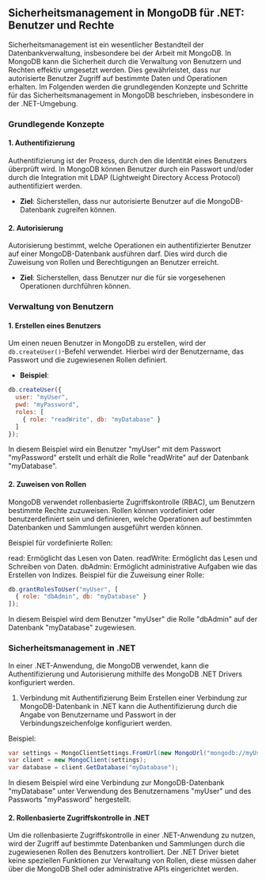 ## Sicherheitsmanagement in MongoDB für .NET: Benutzer und Rechte

Sicherheitsmanagement ist ein wesentlicher Bestandteil der Datenbankverwaltung, insbesondere bei der Arbeit mit MongoDB. In MongoDB kann die Sicherheit durch die Verwaltung von Benutzern und Rechten effektiv umgesetzt werden. Dies gewährleistet, dass nur autorisierte Benutzer Zugriff auf bestimmte Daten und Operationen erhalten. Im Folgenden werden die grundlegenden Konzepte und Schritte für das Sicherheitsmanagement in MongoDB beschrieben, insbesondere in der .NET-Umgebung.

### Grundlegende Konzepte

#### 1. Authentifizierung

Authentifizierung ist der Prozess, durch den die Identität eines Benutzers überprüft wird. In MongoDB können Benutzer durch ein Passwort und/oder durch die Integration mit LDAP (Lightweight Directory Access Protocol) authentifiziert werden.

- **Ziel**: Sicherstellen, dass nur autorisierte Benutzer auf die MongoDB-Datenbank zugreifen können.

#### 2. Autorisierung

Autorisierung bestimmt, welche Operationen ein authentifizierter Benutzer auf einer MongoDB-Datenbank ausführen darf. Dies wird durch die Zuweisung von Rollen und Berechtigungen an Benutzer erreicht.

- **Ziel**: Sicherstellen, dass Benutzer nur die für sie vorgesehenen Operationen durchführen können.

### Verwaltung von Benutzern

#### 1. Erstellen eines Benutzers

Um einen neuen Benutzer in MongoDB zu erstellen, wird der `db.createUser()`-Befehl verwendet. Hierbei wird der Benutzername, das Passwort und die zugewiesenen Rollen definiert.

- **Beispiel**:

```javascript
db.createUser({
  user: "myUser",
  pwd: "myPassword",
  roles: [
    { role: "readWrite", db: "myDatabase" }
  ]
});
```

In diesem Beispiel wird ein Benutzer "myUser" mit dem Passwort "myPassword" erstellt und erhält die Rolle "readWrite" auf der Datenbank "myDatabase".

#### 2. Zuweisen von Rollen
MongoDB verwendet rollenbasierte Zugriffskontrolle (RBAC), um Benutzern bestimmte Rechte zuzuweisen. Rollen können vordefiniert oder benutzerdefiniert sein und definieren, welche Operationen auf bestimmten Datenbanken und Sammlungen ausgeführt werden können.

Beispiel für vordefinierte Rollen:

read: Ermöglicht das Lesen von Daten.
readWrite: Ermöglicht das Lesen und Schreiben von Daten.
dbAdmin: Ermöglicht administrative Aufgaben wie das Erstellen von Indizes.
Beispiel für die Zuweisung einer Rolle:

```javascript
db.grantRolesToUser("myUser", [
  { role: "dbAdmin", db: "myDatabase" }
]);
```

In diesem Beispiel wird dem Benutzer "myUser" die Rolle "dbAdmin" auf der Datenbank "myDatabase" zugewiesen.

### Sicherheitsmanagement in .NET
In einer .NET-Anwendung, die MongoDB verwendet, kann die Authentifizierung und Autorisierung mithilfe des MongoDB .NET Drivers konfiguriert werden.

1. Verbindung mit Authentifizierung
Beim Erstellen einer Verbindung zur MongoDB-Datenbank in .NET kann die Authentifizierung durch die Angabe von Benutzername und Passwort in der Verbindungszeichenfolge konfiguriert werden.

Beispiel:

```csharp
var settings = MongoClientSettings.FromUrl(new MongoUrl("mongodb://myUser:myPassword@localhost:27017/myDatabase"));
var client = new MongoClient(settings);
var database = client.GetDatabase("myDatabase");

```

In diesem Beispiel wird eine Verbindung zur MongoDB-Datenbank "myDatabase" unter Verwendung des Benutzernamens "myUser" und des Passworts "myPassword" hergestellt.

#### 2. Rollenbasierte Zugriffskontrolle in .NET
Um die rollenbasierte Zugriffskontrolle in einer .NET-Anwendung zu nutzen, wird der Zugriff auf bestimmte Datenbanken und Sammlungen durch die zugewiesenen Rollen des Benutzers kontrolliert. Der .NET Driver bietet keine speziellen Funktionen zur Verwaltung von Rollen, diese müssen daher über die MongoDB Shell oder administrative APIs eingerichtet werden.